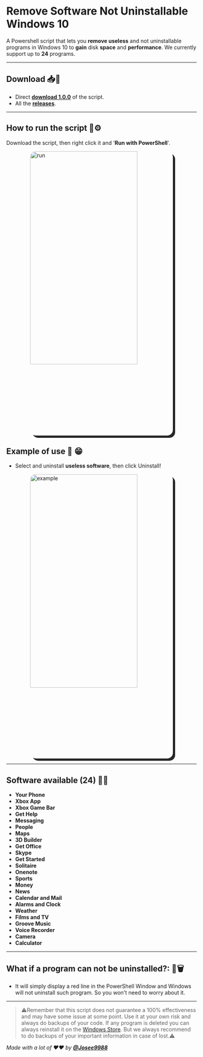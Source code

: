 # **Remove Software Not Uninstallable Windows 10**

A Powershell script that lets you **remove useless** and not uninstallable programs in Windows 10 to **gain** disk **space** and **performance**.
We currently support up to **24** programs.

---

## **Download** 📥📩

- Direct **[download 1.0.0]()** of the script.
- All the **[releases](https://github.com/Josee9988/Remove-Not-Uninstallable-W10/releases)**.

---

## **How to run the script** 🔩⚙

Download the script, then right click it and '**Run with PowerShell**'.

<img src="https://i.imgur.com/xh0u3ry.png" alt="run" title="run" style="border-radius:15px; box-shadow: 6px 6px  #282829; max-height: 750px; max-width:750px;margin-left: auto; margin-right:auto;display: block;margin-left: auto;margin-right:auto;width:75%;"/>

## **Example of use** 📸 😁

- Select and uninstall **useless software**, then click Uninstall!

<img src="https://i.imgur.com/yZfDi8I.png" alt="example" title="example" style="border-radius:15px; box-shadow: 6px 6px  #282829; max-height: 750px; max-width:750px;margin-left: auto; margin-right:auto;display: block;margin-left: auto;margin-right:auto;width:75%;"/>

---

## **Software available** (24) 🧪🔥

- **Your Phone**
- **Xbox App**
- **Xbox Game Bar**
- **Get Help**
- **Messaging**
- **People**
- **Maps**
- **3D Builder**
- **Get Office**
- **Skype**
- **Get Started**
- **Solitaire**
- **Onenote**
- **Sports**
- **Money**
- **News**
- **Calendar and Mail**
- **Alarms and Clock**
- **Weather**
- **Films and TV**
- **Groove Music**
- **Voice Recorder**
- **Camera**
- **Calculator**

---

## **What if a program can not be uninstalled?:** 🛑🗑

- It will simply display a red line in the PowerShell Window and Windows will not uninstall such program. So you won't need to worry about it.

---

> ⚠️Remember that this script does not guarantee a 100% effectiveness and may have some issue at some point. Use it at your own risk and always do backups of your code. If any program is deleted you can always reinstall it on the [Windows Store](https://www.microsoft.com/store/apps/windows). But we always recommend to do backups of your important information in case of lost.⚠️

*Made with a lot of ❤️❤️ by **[@Josee9988](https://github.com/Josee9988)***
